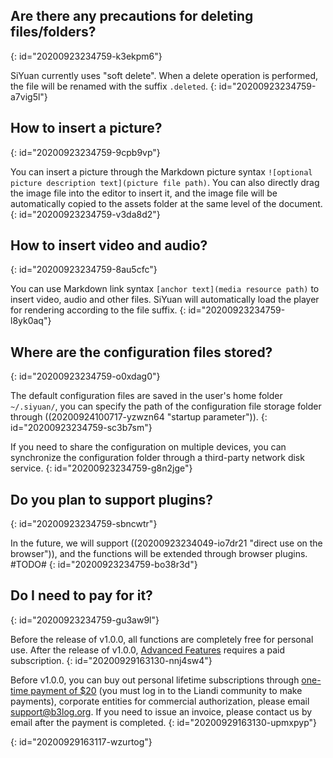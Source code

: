 ## Are there any precautions for deleting files/folders?
{: id="20200923234759-k3ekpm6"}

SiYuan currently uses "soft delete". When a delete operation is performed, the file will be renamed with the suffix `.deleted`.
{: id="20200923234759-a7vig5l"}

## How to insert a picture?
{: id="20200923234759-9cpb9vp"}

You can insert a picture through the Markdown picture syntax `![optional picture description text](picture file path)`. You can also directly drag the image file into the editor to insert it, and the image file will be automatically copied to the assets folder at the same level of the document.
{: id="20200923234759-v3da8d2"}

## How to insert video and audio?
{: id="20200923234759-8au5cfc"}

You can use Markdown link syntax `[anchor text](media resource path)` to insert video, audio and other files. SiYuan will automatically load the player for rendering according to the file suffix.
{: id="20200923234759-l8yk0aq"}

## Where are the configuration files stored?
{: id="20200923234759-o0xdag0"}

The default configuration files are saved in the user's home folder `~/.siyuan/`, you can specify the path of the configuration file storage folder through ((20200924100717-yzwzn64 "startup parameter")).
{: id="20200923234759-sc3b7sm"}

If you need to share the configuration on multiple devices, you can synchronize the configuration folder through a third-party network disk service.
{: id="20200923234759-g8n2jge"}

## Do you plan to support plugins?
{: id="20200923234759-sbncwtr"}

In the future, we will support ((20200923234049-io7dr21 "direct use on the browser")), and the functions will be extended through browser plugins. #TODO#
{: id="20200923234759-bo38r3d"}

## Do I need to pay for it?
{: id="20200923234759-gu3aw9l"}

Before the release of v1.0.0, all functions are completely free for personal use. After the release of v1.0.0, [Advanced Features](https://github.com/siyuan-note/siyuan/projects/1) requires a paid subscription.
{: id="20200929163130-nnj4sw4"}

Before v1.0.0, you can buy out personal lifetime subscriptions through [one-time payment of $20](https://ld246.com/sponsor?price=128&product=siyuan) (you must log in to the Liandi community to make payments), corporate entities for commercial authorization, please email support@b3log.org. If you need to issue an invoice, please contact us by email after the payment is completed.
{: id="20200929163130-upmxpyp"}

{: id="20200929163117-wzurtog"}
